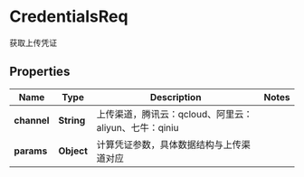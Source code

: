 

# CredentialsReq

获取上传凭证
## Properties

Name | Type | Description | Notes
------------ | ------------- | ------------- | -------------
**channel** | **String** | 上传渠道，腾讯云：qcloud、阿里云：aliyun、七牛：qiniu | 
**params** | **Object** | 计算凭证参数，具体数据结构与上传渠道对应 | 



